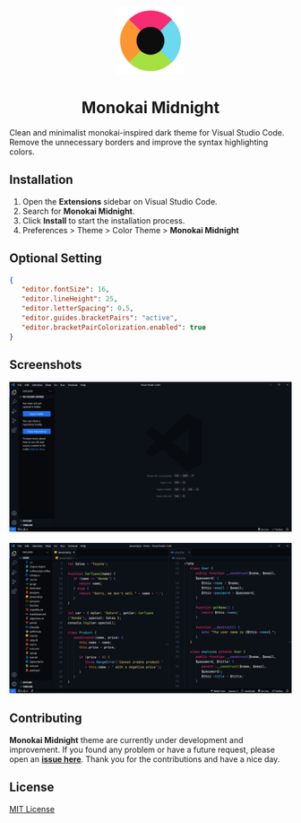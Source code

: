 <p align="center">
    <img src="./assets/logo.png" width="120" height="120">
    <h1 align="center">Monokai Midnight</h1>
</p>

Clean and minimalist monokai-inspired dark theme for Visual Studio Code.
Remove the unnecessary borders and improve the syntax highlighting colors.

## Installation

1. Open the **Extensions** sidebar on Visual Studio Code.
2. Search for **Monokai Midnight**.
3. Click **Install** to start the installation process.
4. Preferences > Theme > Color Theme > **Monokai Midnight**

## Optional Setting

```json
{
   "editor.fontSize": 16,
   "editor.lineHeight": 25,
   "editor.letterSpacing": 0.5,
   "editor.guides.bracketPairs": "active",
   "editor.bracketPairColorization.enabled": true
}
```

## Screenshots

![Monokai Midnight Theme](./assets/screenshot-1.png)<br><br>
![Monokai Midnight Theme](./assets/screenshot-2.png)

## Contributing

**Monokai Midnight** theme are currently under development and improvement.
If you found any problem or have a future request, please open an
[**issue here**](https://github.com/syahrizaldev/monokai-midnight/issues).
Thank you for the contributions and have a nice day.

## License

[MIT License](./license)

